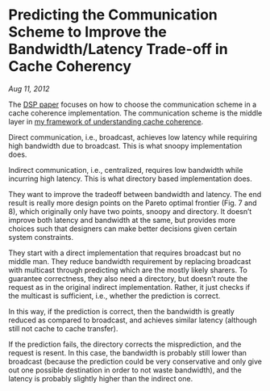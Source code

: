 # Predicting the Communication Scheme to Improve the Bandwidth/Latency Trade-off in Cache Coherency
*Aug 11, 2012*

The [DSP paper](https://www.cis.upenn.edu/~milom/papers/isca03_destination_set_prediction.pdf) focuses on how to choose the communication scheme in a cache coherence implementation. The communication scheme is the middle layer in [my framework of understanding cache coherence](cache-coherence.html).

Direct communication, i.e., broadcast, achieves low latency while requiring high bandwidth due to broadcast. This is what snoopy implementation does.

Indirect communication, i.e., centralized, requires low bandwidth while incurring high latency. This is what directory based implementation does.

They want to improve the tradeoff between bandwidth and latency. The end result is really more design points on the Pareto optimal frontier (Fig. 7 and 8), which originally only have two points, snoopy and directory. It doesn’t improve both latency and bandwidth at the same, but provides more choices such that designers can make better decisions given certain system constraints.

They start with a direct implementation that requires broadcast but no middle man. They reduce bandwidth requirement by replacing broadcast with multicast through predicting which are the mostly likely sharers. To guarantee correctness, they also need a directory, but doesn’t route the request as in the original indirect implementation. Rather, it just checks if the multicast is sufficient, i.e., whether the prediction is correct.

In this way, if the prediction is correct, then the bandwidth is greatly reduced as compared to broadcast, and achieves similar latency (although still not cache to cache transfer).

If the prediction fails, the directory corrects the misprediction, and the request is resent. In this case, the bandwidth is probably still lower than broadcast (because the prediction could be very conservative and only give out one possible destination in order to not waste bandwidth), and the latency is probably slightly higher than the indirect one.
